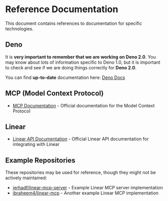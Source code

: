 # Reference Documentation

This document contains references to documentation for specific technologies.

## Deno

It is **very important to remember that we are working on Deno 2.0**. You may know about lots of information specific to Deno 1.0, but it is important to check and see if we are doing things correctly for **Deno 2.0**.

You can find **up-to-date** documentation here: [Deno Docs](https://docs.deno.com)

## MCP (Model Context Protocol)

- [MCP Documentation](https://modelcontextprotocol.io/introduction) - Official documentation for the Model Context Protocol

## Linear

- [Linear API Documentation](https://developers.linear.app/docs) - Official Linear API documentation for integrating with Linear

## Example Repositories

These repositories may be used for reference, though they might not be actively maintained:

- [jerhadf/linear-mcp-server](https://github.com/jerhadf/linear-mcp-server) - Example Linear MCP server implementation
- [ibraheem4/linear-mcp](https://github.com/ibraheem4/linear-mcp) - Another example Linear MCP implementation
